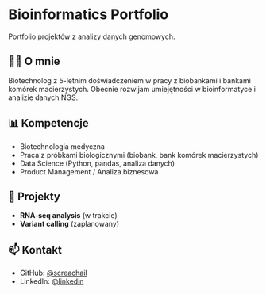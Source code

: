 # Bioinformatics Portfolio

Portfolio projektów z analizy danych genomowych.

## 👨‍🔬 O mnie
Biotechnolog z 5-letnim doświadczeniem w pracy z biobankami i bankami komórek macierzystych. 
Obecnie rozwijam umiejętności w bioinformatyce i analizie danych NGS.

## 📊 Kompetencje
- Biotechnologia medyczna
- Praca z próbkami biologicznymi (biobank, bank komórek macierzystych)
- Data Science (Python, pandas, analiza danych)
- Product Management / Analiza biznesowa

## 🧬 Projekty
- **RNA-seq analysis** (w trakcie)
- **Variant calling** (zaplanowany)

## 📫 Kontakt
- GitHub: [@screachail](https://github.com/screachail)
- LinkedIn: [@linkedin](https://www.linkedin.com/in/kacper-szafraniec-a174b2192/)
